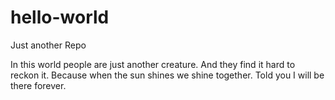# hello-world
Just another Repo

In this world people are just another creature.
And they find it hard to reckon it.
Because when the sun shines we shine together.
Told you I will be there forever.
